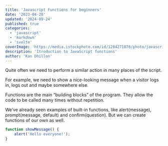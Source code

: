 ```yaml
---
title: 'Javascript Functions for beginners'
date: '2023-04-28'
updated: '2024-09-24'
published: true
categories:
  - 'javascript'
  - 'markdown'
  - 'svelte'
coverImage: 'https://media.istockphoto.com/id/1284271878/photo/javascript-inscription-against-laptop-and-code-background-learn-javascript-programming.jpg?s=1024x1024&w=is&k=20&c=iGiUPCesPFZq06F0eE_I72w5Z7dW_LgUeciGmyONLcM='
description: 'Itroduction to JavaScript functions'
author: 'Kan Dhillon'
---
```


<script>
import Callout from '$lib/components/Callout.svelte';
</script>

Quite often we need to perform a similar action in many places of the script.

For example, we need to show a nice-looking message when a visitor logs in, logs out and maybe somewhere else.

Functions are the main “building blocks” of the program. They allow the code to be called many times without repetition.

We’ve already seen examples of built-in functions, like alert(message), prompt(message, default) and confirm(question). But we can create functions of our own as well.

```js
function showMessage() {
	alert('Hello everyone!');
}
```
